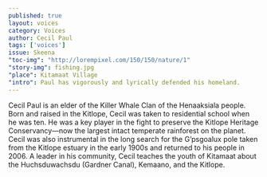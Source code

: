 ```yaml
---
published: true
layout: voices
category: Voices
author: Cecil Paul
tags: ['voices']
issue: Skeena
"toc-img": "http://lorempixel.com/150/150/nature/1"
"story-img": fishing.jpg
"place": Kitamaat Village
"intro": Paul has vigorously and lyrically defended his homeland.
---
```

Cecil Paul is an elder of the Killer Whale Clan of the Henaaksiala people. Born and raised in the Kitlope, Cecil was taken to residential school when he was ten. He was a key player in the fight to preserve the Kitlope Heritage Conservancy—now the largest intact temperate rainforest on the planet. Cecil was also instrumental in the long search for the G’psgoalux pole taken from the Kitlope estuary in the early 1900s and returned to his people in 2006. A leader in his community, Cecil teaches the youth of Kitamaat about the Huchsduwachsdu (Gardner Canal), Kemaano, and the Kitlope. 
